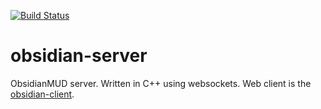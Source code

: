 [![Build Status](https://travis-ci.org/seanbollin/obsidian-server.svg?branch=master)](https://travis-ci.org/seanbollin/obsidian-server)

# obsidian-server

ObsidianMUD server.  Written in C++ using websockets.  Web client is the [obsidian-client](https://github.com/seanbollin/obsidian-client).

